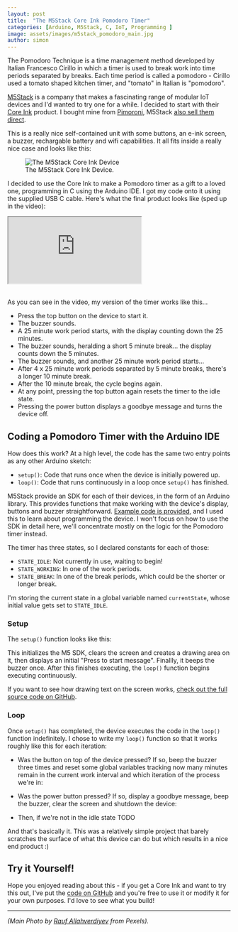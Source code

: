 ```yaml
---
layout: post
title:  "The M5Stack Core Ink Pomodoro Timer"
categories: [Arduino, M5Stack, C, IoT, Programming ]
image: assets/images/m5stack_pomodoro_main.jpg
author: simon
---
```

The Pomodoro Technique is a time management method developed by Italian Francesco Cirillo in which a timer is used to break work into time periods separated by breaks.  Each time period is called a pomodoro - Cirillo used a tomato shaped kitchen timer, and "tomato" in Italian is "pomodoro".

[M5Stack](https://m5stack.com/) is a company that makes a fascinating range of modular IoT devices and I'd wanted to try one for a while.  I decided to start with their [Core Ink](https://docs.m5stack.com/en/core/coreink) product.  I bought mine from [Pimoroni](https://shop.pimoroni.com/products/m5stack-esp32-core-ink-development-kit-1-54-elnk-display), M5Stack [also sell them direct](https://shop.m5stack.com/collections/m5-core/products/m5stack-esp32-core-ink-development-kit1-54-elnk-display).

This is a really nice self-contained unit with some buttons, an e-ink screen, a buzzer, rechargable battery and wifi capabilities.  It all fits inside a really nice case and looks like this:

<div class="text-center">
  <figure class="figure">
    <img src="{{ site.baseurl }}/assets/images/m5stack_pomodoro_eink.png" class="figure-img img-fluid" alt="The M5Stack Core Ink Device">
    <figcaption class="figure-caption text-center">The M5Stack Core Ink Device.</figcaption>
  </figure>
</div>

I decided to use the Core Ink to make a Pomodoro timer as a gift to a loved one,  programming in C using the Arduino IDE.  I got my code onto it using the supplied USB C cable.  Here's what the final product looks like (sped up in the video): 

<div class="embed-responsive embed-responsive-16by9">
  <iframe class="embed-responsive-item" src="https://www.youtube.com/embed/8_YdzONjkVY" allowfullscreen></iframe>
</div><br/>

As you can see in the video, my version of the timer works like this...

* Press the top button on the device to start it.
* The buzzer sounds.
* A 25 minute work period starts, with the display counting down the 25 minutes.
* The buzzer sounds, heralding a short 5 minute break... the display counts down the 5 minutes.
* The buzzer sounds, and another 25 minute work period starts...
* After 4 x 25 minute work periods separated by 5 minute breaks, there's a longer 10 minute break.
* After the 10 minute break, the cycle begins again.
* At any point, pressing the top button again resets the timer to the idle state.
* Pressing the power button displays a goodbye message and turns the device off.

## Coding a Pomodoro Timer with the Arduino IDE

How does this work?  At a high level, the code has the same two entry points as any other Arduino sketch:

* `setup()`: Code that runs once when the device is initially powered up.
* `loop()`: Code that runs continuously in a loop once `setup()` has finished.

M5Stack provide an SDK for each of their devices, in the form of an Arduino library.  This provides functions that make working with the device's display, buttons and buzzer straightforward.  [Example code is provided](https://github.com/m5stack/M5-CoreInk), and I used this to learn about programming the device.  I won't focus on how to use the SDK in detail here, we'll concentrate mostly on the logic for the Pomodoro timer instead.

The timer has three states, so I declared constants for each of those:

* `STATE_IDLE`: Not currently in use, waiting to begin!
* `STATE_WORKING`: In one of the work periods.
* `STATE_BREAK`: In one of the break periods, which could be the shorter or longer break.

I'm storing the current state in a global variable named `currentState`, whose initial value gets set to `STATE_IDLE`.

### Setup

The `setup()` function looks like this:

<script src="https://gist.github.com/simonprickett/6e5134756203fdfb96d7602f558cd185.js"></script>

This initializes the M5 SDK, clears the screen and creates a drawing area on it, then displays an initial "Press to start message".  Finallly, it beeps the buzzer once.  After this finishes executing, the `loop()` function begins executing continuously.

If you want to see how drawing text on the screen works, [check out the full source code on GitHub](https://github.com/simonprickett/m5stack-pomodoro).

### Loop

Once `setup()` has completed, the device executes the code in the `loop()` function indefinitely. I chose to write my `loop()` function so that it works roughly like this for each iteration:

* Was the button on top of the device pressed?  If so, beep the buzzer three times and reset some global variables tracking now many minutes remain in the current work interval and which iteration of the process we're in:

<script src="https://gist.github.com/simonprickett/315d826cebdfcb63dd453a9b894b00af.js"></script>

* Was the power button pressed?  If so, display a goodbye message, beep the buzzer, clear the screen and shutdown the device:

<script src="https://gist.github.com/simonprickett/a4407a900fcbe8ce8483ebdf6b2819e7.js"></script>

* Then, if we're not in the idle state TODO

<script src="https://gist.github.com/simonprickett/e193ed1000a96493d607f428e671556e.js"></script>

And that's basically it. This was a relatively simple project that barely scratches the surface of what this device can do but which results in a nice end product :)

## Try it Yourself!

Hope you enjoyed reading about this - if you get a Core Ink and want to try this out, I've put the [code on GitHub](https://github.com/simonprickett/m5stack-pomodoro) and you're free to use it or modify it for your own purposes.  I'd love to see what you build!

---

*(Main Photo by [Rauf Allahverdiyev](https://www.pexels.com/@rauf-allahverdiyev-561368) from Pexels).*